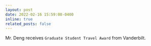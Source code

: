 ```yaml
---
layout: post
date: 2022-02-16 15:59:00-0400
inline: true
related_posts: false
---
```


Mr. Deng receives `Graduate Student Travel Award` from Vanderbilt.
